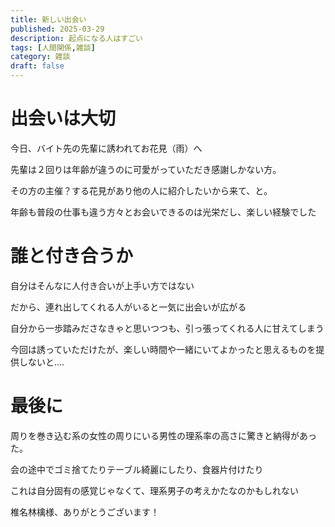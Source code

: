 ```yaml
---
title: 新しい出会い
published: 2025-03-29
description: 起点になる人はすごい
tags: [人間関係,雑談]
category: 雑談
draft: false
---
```


# 出会いは大切

今日、バイト先の先輩に誘われてお花見（雨）へ

先輩は２回りは年齢が違うのに可愛がっていただき感謝しかない方。

その方の主催？する花見があり他の人に紹介したいから来て、と。

年齢も普段の仕事も違う方々とお会いできるのは光栄だし、楽しい経験でした

# 誰と付き合うか

自分はそんなに人付き合いが上手い方ではない

だから、連れ出してくれる人がいると一気に出会いが広がる

自分から一歩踏みださなきゃと思いつつも、引っ張ってくれる人に甘えてしまう

今回は誘っていただけたが、楽しい時間や一緒にいてよかったと思えるものを提供しないと....


# 最後に

周りを巻き込む系の女性の周りにいる男性の理系率の高さに驚きと納得があった。

会の途中でゴミ捨てたりテーブル綺麗にしたり、食器片付けたり

これは自分固有の感覚じゃなくて、理系男子の考えかたなのかもしれない

椎名林檎様、ありがとうございます！
